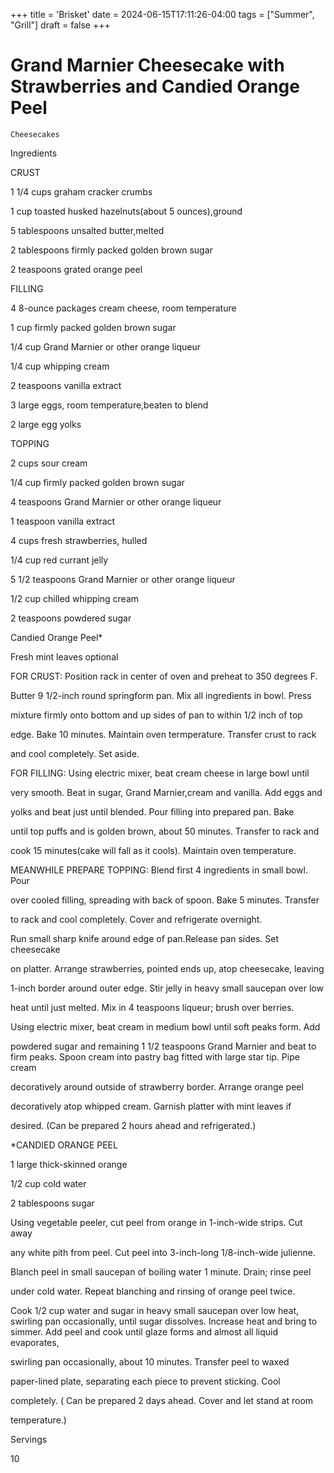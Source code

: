 +++
title = 'Brisket'
date = 2024-06-15T17:11:26-04:00
tags = ["Summer", "Grill"]
draft = false
+++
# Grand Marnier Cheesecake with Strawberries and Candied Orange Peel

`Cheesecakes`

 

  Ingredients  

  CRUST

1 1/4 cups graham cracker crumbs

1 cup toasted husked hazelnuts(about 5 ounces),ground

5 tablespoons unsalted butter,melted

2 tablespoons firmly packed golden brown sugar

2 teaspoons grated orange peel

FILLING

4 8-ounce packages cream cheese, room temperature

1 cup firmly packed golden brown sugar

1/4 cup Grand Marnier or other orange liqueur

1/4 cup whipping cream

2 teaspoons vanilla extract

3 large eggs, room temperature,beaten to blend

2 large egg yolks

TOPPING

2 cups sour cream

1/4 cup firmly packed golden brown sugar

4 teaspoons Grand Marnier or other orange liqueur

1 teaspoon vanilla extract

4 cups fresh strawberries, hulled

1/4 cup red currant jelly

5 1/2 teaspoons Grand Marnier or other orange liqueur

1/2 cup chilled whipping cream

2 teaspoons powdered sugar

Candied Orange Peel*

Fresh mint leaves optional

FOR CRUST: Position rack in center of oven and preheat to 350 degrees F.

Butter 9 1/2-inch round springform pan. Mix all ingredients in bowl. Press

mixture firmly onto bottom and up sides of pan to within 1/2 inch of top

edge. Bake 10 minutes. Maintain oven termperature. Transfer crust to rack

and cool completely. Set aside.

FOR FILLING: Using electric mixer, beat cream cheese in large bowl until

very smooth. Beat in sugar, Grand Marnier,cream and vanilla. Add eggs and

yolks and beat just until blended. Pour filling into prepared pan. Bake

until top puffs and is golden brown, about 50 minutes. Transfer to rack and

cook 15 minutes(cake will fall as it cools). Maintain oven temperature.

MEANWHILE PREPARE TOPPING: Blend first 4 ingredients in small bowl. Pour

over cooled filling, spreading with back of spoon. Bake 5 minutes. Transfer

to rack and cool completely. Cover and refrigerate overnight.

Run small sharp knife around edge of pan.Release pan sides. Set cheesecake

on platter. Arrange strawberries, pointed ends up, atop cheesecake, leaving

1-inch border around outer edge. Stir jelly in heavy small saucepan over low

heat until just melted. Mix in 4 teaspoons liqueur; brush over berries.

Using electric mixer, beat cream in medium bowl until soft peaks form. Add

powdered sugar and remaining 1 1/2 teaspoons Grand Marnier and beat to firm peaks. Spoon cream into pastry bag fitted with large star tip. Pipe cream

decoratively around outside of strawberry border. Arrange orange peel

decoratively atop whipped cream. Garnish platter with mint leaves if

desired. (Can be prepared 2 hours ahead and refrigerated.)

*CANDIED ORANGE PEEL

1 large thick-skinned orange

1/2 cup cold water

2 tablespoons sugar

Using vegetable peeler, cut peel from orange in 1-inch-wide strips. Cut away

any white pith from peel. Cut peel into 3-inch-long 1/8-inch-wide julienne.

Blanch peel in small saucepan of boiling water 1 minute. Drain; rinse peel

under cold water. Repeat blanching and rinsing of orange peel twice.

Cook 1/2 cup water and sugar in heavy small saucepan over low heat, swirling pan occasionally, until sugar dissolves. Increase heat and bring to simmer. Add peel and cook until glaze forms and almost all liquid evaporates,

swirling pan occasionally, about 10 minutes. Transfer peel to waxed

paper-lined plate, separating each piece to prevent sticking. Cool

completely. ( Can be prepared 2 days ahead. Cover and let stand at room

temperature.)

  Servings  

  10  
